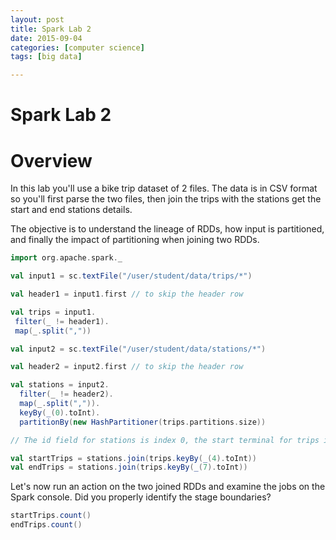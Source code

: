 ```yaml
---
layout: post
title: Spark Lab 2 
date: 2015-09-04
categories: [computer science]
tags: [big data]

---
```




# Spark Lab 2


Overview
========

In this lab you'll use a bike trip dataset of 2 files. The data is in CSV format so you'll first parse the two files, then join the trips with the stations get the start and end stations details.

The objective is to understand the lineage of RDDs, how input is partitioned, and finally the impact of partitioning when joining two RDDs.

```scala
import org.apache.spark._

val input1 = sc.textFile("/user/student/data/trips/*")

val header1 = input1.first // to skip the header row

val trips = input1.
 filter(_ != header1).
 map(_.split(","))

val input2 = sc.textFile("/user/student/data/stations/*")

val header2 = input2.first // to skip the header row

val stations = input2.
  filter(_ != header2).
  map(_.split(",")).
  keyBy(_(0).toInt).
  partitionBy(new HashPartitioner(trips.partitions.size))

// The id field for stations is index 0, the start terminal for trips is index 4, the end terminal is index 7.

val startTrips = stations.join(trips.keyBy(_(4).toInt))
val endTrips = stations.join(trips.keyBy(_(7).toInt))
```

Let's now run an action on the two joined RDDs and examine the jobs on the Spark console. Did you properly identify the stage boundaries?

```scala
startTrips.count()
endTrips.count()
```

